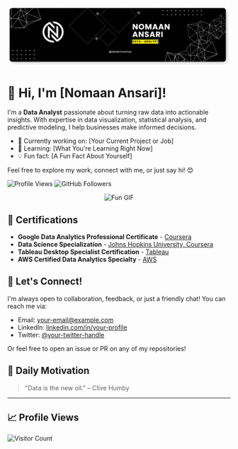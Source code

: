 <div>
 <img src='./images/banner.png' alt=banner>
<div>


# 👋 Hi, I'm [Nomaan Ansari]!

I'm a **Data Analyst** passionate about turning raw data into actionable insights. With expertise in data visualization, statistical analysis, and predictive modeling, I help businesses make informed decisions.


- 🔭 Currently working on: [Your Current Project or Job]
- 🌱 Learning: [What You're Learning Right Now]
- 💡 Fun fact: [A Fun Fact About Yourself]


Feel free to explore my work, connect with me, or just say hi! 😊


![Profile Views](https://komarev.com/ghpvc/?username=YOUR_GITHUB_USERNAME&color=blue)
![GitHub Followers](https://img.shields.io/github/followers/YOUR_GITHUB_USERNAME?style=social)

<p align="center">
  <img src="https://media.giphy.com/media/your-favorite-gif.gif" alt="Fun GIF" width="300"/>
</p>


## 📜 Certifications

- **Google Data Analytics Professional Certificate** - [Coursera](https://www.coursera.org/)
- **Data Science Specialization** - [Johns Hopkins University, Coursera](https://www.coursera.org/)
- **Tableau Desktop Specialist Certification** - [Tableau](https://www.tableau.com/)
- **AWS Certified Data Analytics Specialty** - [AWS](https://aws.amazon.com/)


## 🤝 Let's Connect!

I'm always open to collaboration, feedback, or just a friendly chat! You can reach me via:

- Email: [your-email@example.com](mailto:your-email@example.com)
- LinkedIn: [linkedin.com/in/your-profile](https://www.linkedin.com/in/your-profile)
- Twitter: [@your-twitter-handle](https://twitter.com/your-twitter-handle)

Or feel free to open an issue or PR on any of my repositories!


## 📣 Daily Motivation

> "Data is the new oil." – Clive Humby

---

## 📈 Profile Views

![Visitor Count](https://profile-counter.glitch.me/YOUR_GITHUB_USERNAME/count.svg)